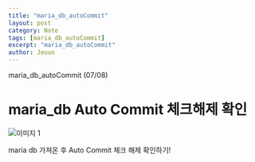 ```yaml
---
title: "maria_db_autoCommit"
layout: post
category: Note
tags: [maria_db_autoCommit]
excerpt: "maria_db_autoCommit"
author: Jeuun
---
```

maria_db_autoCommit (07/08)

# maria_db Auto Commit 체크해제 확인
![이미지 1](https://user-images.githubusercontent.com/57126028/86999297-3c390080-c1ed-11ea-8010-0fd239af31ab.jpg)

maria db 가져온 후 Auto Commit 체크 해제 확인하기!
